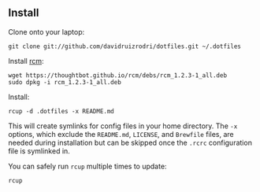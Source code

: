 Install
-------

Clone onto your laptop:

    git clone git://github.com/davidruizrodri/dotfiles.git ~/.dotfiles

Install [rcm](https://github.com/thoughtbot/rcm):

    wget https://thoughtbot.github.io/rcm/debs/rcm_1.2.3-1_all.deb
	sudo dpkg -i rcm_1.2.3-1_all.deb

Install:

    rcup -d .dotfiles -x README.md

This will create symlinks for config files in your home directory. The `-x`
options, which exclude the `README.md`, `LICENSE`, and `Brewfile` files, are
needed during installation but can be skipped once the `.rcrc` configuration
file is symlinked in.

You can safely run `rcup` multiple times to update:

    rcup